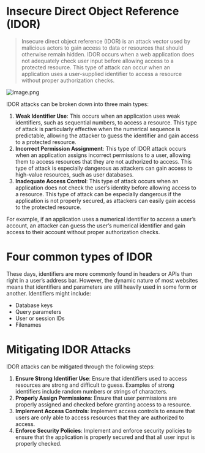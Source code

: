 # **Insecure Direct Object Reference (IDOR)**

> Insecure direct object reference (IDOR) is an attack vector used by malicious actors to gain access to data or resources that should otherwise remain hidden. IDOR occurs when a web application does not adequately check user input before allowing access to a protected resource. This type of attack can occur when an application uses a user-supplied identifier to access a resource without proper authorization checks.
> 

![image.png](image.png)

IDOR attacks can be broken down into three main types:

1. **Weak Identifier Use**: This occurs when an application uses weak identifiers, such as sequential numbers, to access a resource. This type of attack is particularly effective when the numerical sequence is predictable, allowing the attacker to guess the identifier and gain access to a protected resource.
2. **Incorrect Permission Assignment**: This type of IDOR attack occurs when an application assigns incorrect permissions to a user, allowing them to access resources that they are not authorized to access. This type of attack is especially dangerous as attackers can gain access to high-value resources, such as user databases.
3. **Inadequate Access Control**: This type of attack occurs when an application does not check the user’s identity before allowing access to a resource. This type of attack can be especially dangerous if the application is not properly secured, as attackers can easily gain access to the protected resource.

For example, if an application uses a numerical identifier to access a user’s account, an attacker can guess the user’s numerical identifier and gain access to their account without proper authorization checks.

# **Four common types of IDOR**

These days, identifiers are more commonly found in headers or APIs than right in a user’s address bar. However, the dynamic nature of most websites means that identifiers and parameters are still heavily used in some form or another. Identifiers might include:

- Database keys
- Query parameters
- User or session IDs
- Filenames

# **Mitigating IDOR Attacks**

IDOR attacks can be mitigated through the following steps:

1. **Ensure Strong Identifier Use**: Ensure that identifiers used to access resources are strong and difficult to guess. Examples of strong identifiers include random numbers or strings of characters.
2. **Properly Assign Permissions**: Ensure that user permissions are properly assigned and checked before granting access to a resource.
3. **Implement Access Controls**: Implement access controls to ensure that users are only able to access resources that they are authorized to access.
4. **Enforce Security Policies**: Implement and enforce security policies to ensure that the application is properly secured and that all user input is properly checked.
